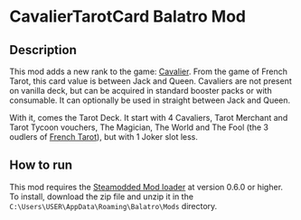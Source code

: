 # CavalierTarotCard Balatro Mod
 
## Description
This mod adds a new rank to the game: [Cavalier](https://en.wikipedia.org/wiki/Knight_(playing_card)). From the game of French Tarot, this card value is between Jack and Queen.
Cavaliers are not present on vanilla deck, but can be acquired in standard booster packs or with consumable.
It can optionally be used in straight between Jack and Queen.

With it, comes the Tarot Deck. It start with 4 Cavaliers, Tarot Merchant and Tarot Tycoon vouchers, The Magician, The World and The Fool (the 3 oudlers of [French Tarot](https://en.wikipedia.org/wiki/French_Tarot)), but with 1 Joker slot less.

## How to run
This mod requires the [Steamodded Mod loader](https://github.com/Steamopollys/Steamodded) at version 0.6.0 or higher.
To install, download the zip file and unzip it in the `C:\Users\USER\AppData\Roaming\Balatro\Mods` directory.
